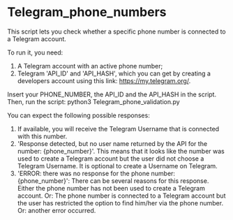 # Telegram_phone_numbers

This script lets you check whether a specific phone number is connected to a Telegram account.

To run it, you need:

1. A Telegram account with an active phone number;
2. Telegram 'API_ID' and 'API_HASH', which you can get by creating a developers account using this link: https://my.telegram.org/.

Insert your PHONE_NUMBER, the API_ID and the API_HASH in the script.
Then, run the script: python3 Telegram_phone_validation.py

You can expect the following possible responses:

1. If available, you will receive the Telegram Username that is connected with this number.
2. 'Response detected, but no user name returned by the API for the number: {phone_number}'. This means that it looks like the number was used to create a Telegram account but the user did not choose a Telegram Username. It is optional to create a Username on Telegram.
3. 'ERROR: there was no response for the phone number: {phone_number}': There can be several reasons for this response. Either the phone number has not been used to create a Telegram account. Or: The phone number is connected to a Telegram account but the user has restricted the option to find him/her via the phone number. Or: another error occurred.
 


